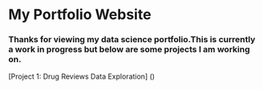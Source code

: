 # My Portfolio Website

### Thanks for viewing my data science portfolio.This is currently a work in progress but below are some projects I am working on.

[Project 1: Drug Reviews Data Exploration] ()
